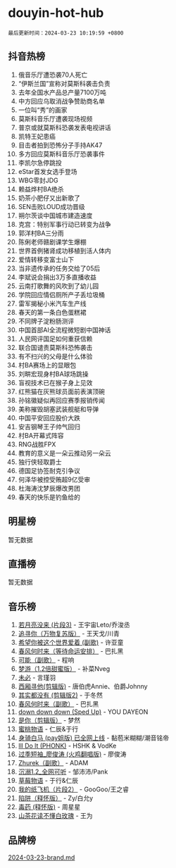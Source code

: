 # douyin-hot-hub

`最后更新时间：2024-03-23 10:19:59 +0800`

## 抖音热榜

1. 俄音乐厅遭恐袭70人死亡
1. “伊斯兰国”宣称对莫斯科袭击负责
1. 去年全国水产品总产量7100万吨
1. 中方回应乌取消战争赞助商名单
1. 一位叫“秀”的画家
1. 莫斯科音乐厅遭袭现场视频
1. 普京或就莫斯科恐袭发表电视讲话
1. 凯特王妃患癌
1. 目击者拍到恐怖分子手持AK47
1. 多方回应莫斯科音乐厅恐袭事件
1. 李凯尔急停跳投
1. eStar首发女选手登场
1. WBG零封JDG
1. 赖益烨村BA绝杀
1. 奶茶小肥仔又出新歌了
1. SEN击败LOUD成功晋级
1. 朔尔茨谈中国城市建造速度
1. 克宫：特别军事行动已转变为战争
1. 郭洋村BA三分雨
1. 陈俐老师赣剧课学生爆棚
1. 世界首例猪肾成功移植到活人体内
1. 爱情转移变富士山下
1. 当非遗传承的任务交给了05后
1. 李斌说会捐出3万多直播收益
1. 云南打歌舞的风吹到了幼儿园
1. 学院回应情侣厕所产子丢垃圾桶
1. 雷军揭秘小米汽车生产线
1. 春天的第一条白色蛋糕裙
1. 不同牌子淀粉肠测评
1. 中国首部AI全流程微短剧中国神话
1. 人民网评国足如何重获信赖
1. 联合国谴责莫斯科恐怖袭击
1. 有不扫兴的父母是什么体验
1. 村BA赛场上的显眼包
1. 刘畊宏现身村BA球场跳操
1. 盲视技术已在猴子身上见效
1. 红熊猫在灰熊球员面前表演顶碗
1. 孙铭徽疑似再回应赛季报销传闻
1. 美称摧毁胡塞武装舰艇和导弹
1. 中国平安回应股价大跌
1. 安吉钢琴王子帅气回归
1. 村BA开幕式阵容
1. RNG战胜FPX
1. 教育的意义是一朵云推动另一朵云
1. 独行侠轻取爵士
1. 德国足协签耐克引争议
1. 何泽华被控受贿超9亿受审
1. 杜海涛沈梦辰爆改男团
1. 春天的快乐是钓鱼给的

## 明星榜

暂无数据

## 直播榜

暂无数据

## 音乐榜

1. [若月亮没来 (片段3)](https://sf6-cdn-tos.douyinstatic.com/obj/tos-cn-ve-2774/okfyEUsGW1B1ovJi5JiN9IjvAT2lMwA054GoEB) - 王宇宙Leto/乔浚丞
1. [追寻你（万物复苏版）](https://sf3-cdn-tos.douyinstatic.com/obj/tos-cn-ve-2774/oYeAZJsbjIDit9APmBg8u6uDUQnHmoCf3gbo74) - 王天戈/川青
1. [希望你被这个世界爱着 (副歌)](https://sf5-hl-cdn-tos.douyinstatic.com/obj/tos-cn-ve-2774/oUHCmWQfZlE3QQBKBeD8rCFLpJzPgCpImhsxMt) - 许亚童
1. [春风何时来（等待命运安排）](https://sf3-cdn-tos.douyinstatic.com/obj/tos-cn-ve-2774/oICBNbD3gelMfB4WgiD1KI2jQtXZE2FgHLwtsl) - 巴扎黑
1. [可能（副歌）](https://sf3-cdn-tos.douyinstatic.com/obj/tos-cn-ve-2774/cde1731888894259b333569393c2fb51) - 程响
1. [梦游（1.2倍甜蜜版）](https://sf5-hl-cdn-tos.douyinstatic.com/obj/tos-cn-ve-2774/o4gyAUm8hwufoEABmwVIiQtHsFuGzAEEWtNMzo) - 补菜Nveg
1. [未必](https://sf5-hl-cdn-tos.douyinstatic.com/obj/tos-cn-ve-2774/ogntQMFnKQDZUgTCYuJgfLEtleYZZFxBQqhhFB) - 言瑾羽
1. [西厢寻他(剪辑版)](https://sf3-cdn-tos.douyinstatic.com/obj/tos-cn-ve-2774/oUsAVfAQKlRNxEv5qxvIB8o5qmIWUcXbzJKJhw) - 唐伯虎Annie、伯爵Johnny
1. [其实都没有 (剪辑版2)](https://sf5-hl-cdn-tos.douyinstatic.com/obj/tos-cn-ve-2774/oEBNQenHZtBhxYjGgUDQk0BCHTigQafgFlbQ7k) - 于冬然
1. [春风何时来（副歌）](https://sf5-hl-cdn-tos.douyinstatic.com/obj/tos-cn-ve-2774/ow7tbAiAWI2giBUrmu0hMMh3UYP3ZXdbDYiXd) - 巴扎黑
1. [down down down (Sped Up)](https://sf5-hl-cdn-tos.douyinstatic.com/obj/tos-cn-ve-2774/ow80iABiXIO9DsFwK6WeZKMaJRi3BPJAotDy8m) - YOU DAYEON
1. [是你（剪辑版）](https://sf5-hl-cdn-tos.douyinstatic.com/obj/tos-cn-ve-2774/46019dae783c4c969944217fe1cfafc4) - 梦然
1. [蜜桃物语](https://sf5-hl-cdn-tos.douyinstatic.com/obj/tos-cn-ve-2774/oIhOSCZtIACtYU4XQkngiW9kCBfVD1Fz9IYeqL) - 仁辰&于行
1. [身骑白马 (pay姐版) 已全网上线](https://sf5-hl-cdn-tos.douyinstatic.com/obj/tos-cn-ve-2774/oQLO5ZgLsFkaDhdIIveF2zUCgfweY0gWaH4AQG) - 黏苞米糊糊/潮音铭帝
1. [lll Do lt (PHONK)](https://sf6-cdn-tos.douyinstatic.com/obj/tos-cn-ve-2774/osfNbddrZl4hIgEDk6kFftBDBJ1X8MZxH1QCOB) - HSHK & VodKe
1. [过季短袖_廖俊涛 (火鸡翻唱版)](https://sf3-cdn-tos.douyinstatic.com/obj/tos-cn-ve-2774/ogQVJl0tRBKxQgZji7YClFEBrVDeHpPTWfCZbQ) - 廖俊涛
1. [Zhurek（副歌）](https://sf3-cdn-tos.douyinstatic.com/obj/tos-cn-ve-2774/ooQm8FBZQDlf0btEYgVpCcSCQfrdJGBEKZYBGS) - ADAM
1. [沉溺1.2_全网可听](https://sf5-hl-cdn-tos.douyinstatic.com/obj/tos-cn-ve-2774/ok2QoiBqsWAX9McZmWiI9gAB0EzwD4Xj6yfmtH) - 邹沛沛/Pank
1. [草莓物语](https://sf5-hl-cdn-tos.douyinstatic.com/obj/tos-cn-ve-2774/okynhJ7jEAIIZBfsLgYMEI8QC3WbQNN66RKzhT) - 于行&仁辰
1. [我的纸飞机（片段2）](https://sf3-cdn-tos.douyinstatic.com/obj/tos-cn-ve-2774/oM2ZrKcg2CD5AeRB2gkeXOFB1IxAGJdZPazYHf) - GooGoo/王之睿
1. [陷阱（释怀版）](https://sf5-hl-cdn-tos.douyinstatic.com/obj/tos-cn-ve-2774/oE8C21LeZrzKLDFfQYgMzx4GAIHageG5IzayY7) - Zy/白允y
1. [毒药 (释怀版)](https://sf5-hl-cdn-tos.douyinstatic.com/obj/tos-cn-ve-2774/oYILMEAzspdZBIzy4frJNB8ZHPHWAhiwowd4Ad) - 周星星
1. [山茶花读不懂白玫瑰](https://sf3-cdn-tos.douyinstatic.com/obj/tos-cn-ve-2774/osfn8B7DktrRHEPJgPCfDbw7QDQEkwC16BxZg9) - 王为

## 品牌榜

[2024-03-23-brand.md](2024-03-23-brand.md)
